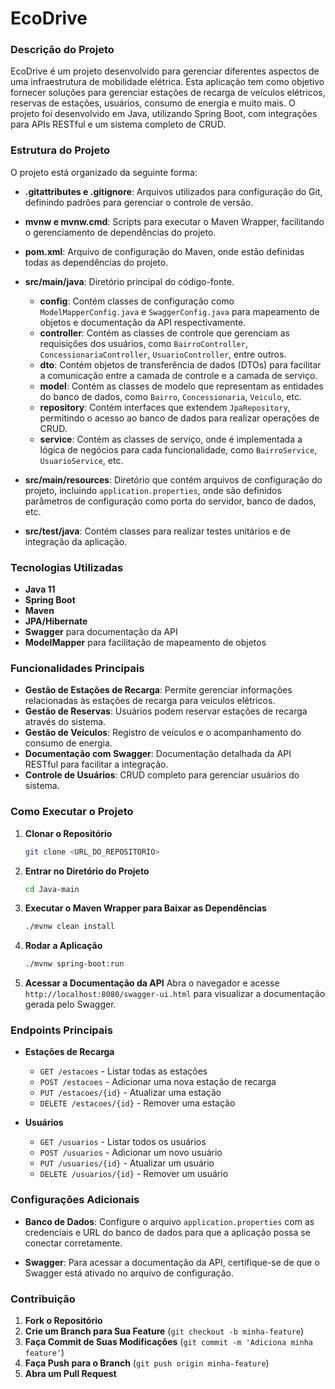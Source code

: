 # EcoDrive

### Descrição do Projeto
EcoDrive é um projeto desenvolvido para gerenciar diferentes aspectos de uma infraestrutura de mobilidade elétrica. Esta aplicação tem como objetivo fornecer soluções para gerenciar estações de recarga de veículos elétricos, reservas de estações, usuários, consumo de energia e muito mais. O projeto foi desenvolvido em Java, utilizando Spring Boot, com integrações para APIs RESTful e um sistema completo de CRUD.

### Estrutura do Projeto
O projeto está organizado da seguinte forma:

- **.gitattributes e .gitignore**: Arquivos utilizados para configuração do Git, definindo padrões para gerenciar o controle de versão.

- **mvnw e mvnw.cmd**: Scripts para executar o Maven Wrapper, facilitando o gerenciamento de dependências do projeto.

- **pom.xml**: Arquivo de configuração do Maven, onde estão definidas todas as dependências do projeto.

- **src/main/java**: Diretório principal do código-fonte.
  - **config**: Contém classes de configuração como `ModelMapperConfig.java` e `SwaggerConfig.java` para mapeamento de objetos e documentação da API respectivamente.
  - **controller**: Contém as classes de controle que gerenciam as requisições dos usuários, como `BairroController`, `ConcessionariaController`, `UsuarioController`, entre outros.
  - **dto**: Contém objetos de transferência de dados (DTOs) para facilitar a comunicação entre a camada de controle e a camada de serviço.
  - **model**: Contém as classes de modelo que representam as entidades do banco de dados, como `Bairro`, `Concessionaria`, `Veiculo`, etc.
  - **repository**: Contém interfaces que extendem `JpaRepository`, permitindo o acesso ao banco de dados para realizar operações de CRUD.
  - **service**: Contém as classes de serviço, onde é implementada a lógica de negócios para cada funcionalidade, como `BairroService`, `UsuarioService`, etc.

- **src/main/resources**: Diretório que contém arquivos de configuração do projeto, incluindo `application.properties`, onde são definidos parâmetros de configuração como porta do servidor, banco de dados, etc.

- **src/test/java**: Contém classes para realizar testes unitários e de integração da aplicação.

### Tecnologias Utilizadas
- **Java 11**
- **Spring Boot**
- **Maven**
- **JPA/Hibernate**
- **Swagger** para documentação da API
- **ModelMapper** para facilitação de mapeamento de objetos

### Funcionalidades Principais
- **Gestão de Estações de Recarga**: Permite gerenciar informações relacionadas às estações de recarga para veículos elétricos.
- **Gestão de Reservas**: Usuários podem reservar estações de recarga através do sistema.
- **Gestão de Veículos**: Registro de veículos e o acompanhamento do consumo de energia.
- **Documentação com Swagger**: Documentação detalhada da API RESTful para facilitar a integração.
- **Controle de Usuários**: CRUD completo para gerenciar usuários do sistema.

### Como Executar o Projeto
1. **Clonar o Repositório**
   ```bash
   git clone <URL_DO_REPOSITORIO>
   ```
2. **Entrar no Diretório do Projeto**
   ```bash
   cd Java-main
   ```
3. **Executar o Maven Wrapper para Baixar as Dependências**
   ```bash
   ./mvnw clean install
   ```
4. **Rodar a Aplicação**
   ```bash
   ./mvnw spring-boot:run
   ```
5. **Acessar a Documentação da API**
   Abra o navegador e acesse `http://localhost:8080/swagger-ui.html` para visualizar a documentação gerada pelo Swagger.

### Endpoints Principais
- **Estações de Recarga**
  - `GET /estacoes` - Listar todas as estações
  - `POST /estacoes` - Adicionar uma nova estação de recarga
  - `PUT /estacoes/{id}` - Atualizar uma estação
  - `DELETE /estacoes/{id}` - Remover uma estação

- **Usuários**
  - `GET /usuarios` - Listar todos os usuários
  - `POST /usuarios` - Adicionar um novo usuário
  - `PUT /usuarios/{id}` - Atualizar um usuário
  - `DELETE /usuarios/{id}` - Remover um usuário

### Configurações Adicionais
- **Banco de Dados**: Configure o arquivo `application.properties` com as credenciais e URL do banco de dados para que a aplicação possa se conectar corretamente.

- **Swagger**: Para acessar a documentação da API, certifique-se de que o Swagger está ativado no arquivo de configuração.

### Contribuição
1. **Fork o Repositório**
2. **Crie um Branch para Sua Feature** (`git checkout -b minha-feature`)
3. **Faça Commit de Suas Modificações** (`git commit -m 'Adiciona minha feature'`)
4. **Faça Push para o Branch** (`git push origin minha-feature`)
5. **Abra um Pull Request**


